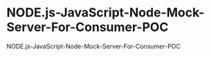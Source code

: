 # NODE.js-JavaScript-Node-Mock-Server-For-Consumer-POC
NODE.js-JavaScript-Node-Mock-Server-For-Consumer-POC
